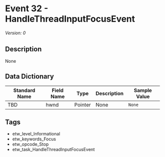 # Event 32 - HandleThreadInputFocusEvent
###### Version: 0

## Description
None

## Data Dictionary
|Standard Name|Field Name|Type|Description|Sample Value|
|---|---|---|---|---|
|TBD|hwnd|Pointer|None|`None`|

## Tags
* etw_level_Informational
* etw_keywords_Focus
* etw_opcode_Stop
* etw_task_HandleThreadInputFocusEvent
